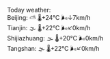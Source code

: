 Today weather:  
Beijing: ⛅️  🌡️+24°C 🌬️↓7km/h  
Tianjin: 🌫  🌡️+22°C 🌬️↙0km/h  
Shijiazhuang: 🌫  🌡️+20°C 🌬️0km/h  
Tangshan: 🌫  🌡️+22°C 🌬️↙0km/h  

